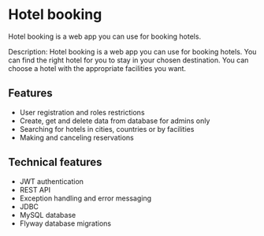# Hotel booking

Hotel booking is a web app you can use for booking hotels.

Description: Hotel booking is a web app you can use for booking hotels.
You can find the right hotel for you to stay in your chosen destination. 
You can choose a hotel with the appropriate facilities you want.

## Features
- User registration and roles restrictions
- Create, get and delete data from database for admins only
- Searching for hotels in cities, countries or by facilities 
- Making and canceling reservations


## Technical features
- JWT authentication
- REST API
- Exception handling and error messaging
- JDBC
- MySQL database
- Flyway database migrations
